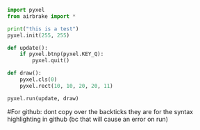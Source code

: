 ```python
import pyxel
from airbrake import *

print("this is a test")
pyxel.init(255, 255)

def update():
    if pyxel.btnp(pyxel.KEY_Q):
        pyxel.quit()

def draw():
    pyxel.cls(0)
    pyxel.rect(10, 10, 20, 20, 11)

pyxel.run(update, draw)
```
#For github: dont copy over the backticks they are for the syntax highlighting in github (bc that will cause an error on run)
